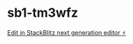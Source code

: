 # sb1-tm3wfz

[Edit in StackBlitz next generation editor ⚡️](https://stackblitz.com/~/github.com/volodymyrmorozz/sb1-tm3wfz)